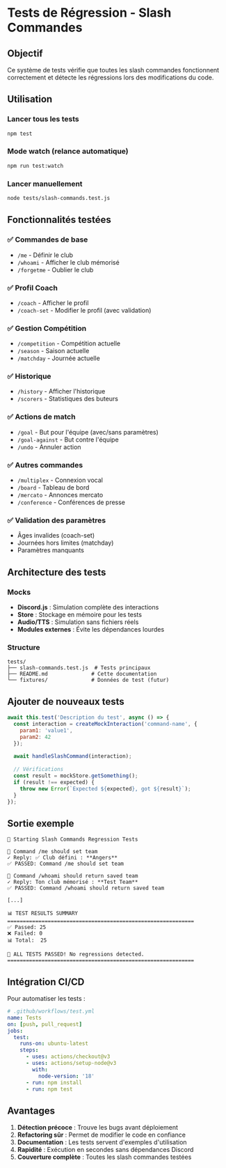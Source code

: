 # Tests de Régression - Slash Commandes

## Objectif

Ce système de tests vérifie que toutes les slash commandes fonctionnent correctement et détecte les régressions lors des modifications du code.

## Utilisation

### Lancer tous les tests
```bash
npm test
```

### Mode watch (relance automatique)
```bash
npm run test:watch
```

### Lancer manuellement
```bash
node tests/slash-commands.test.js
```

## Fonctionnalités testées

### ✅ Commandes de base
- `/me` - Définir le club
- `/whoami` - Afficher le club mémorisé
- `/forgetme` - Oublier le club

### ✅ Profil Coach
- `/coach` - Afficher le profil
- `/coach-set` - Modifier le profil (avec validation)

### ✅ Gestion Compétition
- `/competition` - Compétition actuelle
- `/season` - Saison actuelle
- `/matchday` - Journée actuelle

### ✅ Historique
- `/history` - Afficher l'historique
- `/scorers` - Statistiques des buteurs

### ✅ Actions de match
- `/goal` - But pour l'équipe (avec/sans paramètres)
- `/goal-against` - But contre l'équipe
- `/undo` - Annuler action

### ✅ Autres commandes
- `/multiplex` - Connexion vocal
- `/board` - Tableau de bord
- `/mercato` - Annonces mercato
- `/conference` - Conférences de presse

### ✅ Validation des paramètres
- Âges invalides (coach-set)
- Journées hors limites (matchday)
- Paramètres manquants

## Architecture des tests

### Mocks
- **Discord.js** : Simulation complète des interactions
- **Store** : Stockage en mémoire pour les tests
- **Audio/TTS** : Simulation sans fichiers réels
- **Modules externes** : Évite les dépendances lourdes

### Structure
```
tests/
├── slash-commands.test.js  # Tests principaux
├── README.md              # Cette documentation
└── fixtures/              # Données de test (futur)
```

## Ajouter de nouveaux tests

```javascript
await this.test('Description du test', async () => {
  const interaction = createMockInteraction('command-name', { 
    param1: 'value1',
    param2: 42 
  });
  
  await handleSlashCommand(interaction);
  
  // Vérifications
  const result = mockStore.getSomething();
  if (result !== expected) {
    throw new Error(`Expected ${expected}, got ${result}`);
  }
});
```

## Sortie exemple

```
🚀 Starting Slash Commands Regression Tests

🧪 Command /me should set team
✓ Reply: ✅ Club défini : **Angers**
✅ PASSED: Command /me should set team

🧪 Command /whoami should return saved team
✓ Reply: Ton club mémorisé : **Test Team**
✅ PASSED: Command /whoami should return saved team

[...]

📊 TEST RESULTS SUMMARY
============================================================
✅ Passed: 25
❌ Failed: 0
📊 Total:  25

🎉 ALL TESTS PASSED! No regressions detected.
============================================================
```

## Intégration CI/CD

Pour automatiser les tests :

```yaml
# .github/workflows/test.yml
name: Tests
on: [push, pull_request]
jobs:
  test:
    runs-on: ubuntu-latest
    steps:
      - uses: actions/checkout@v3
      - uses: actions/setup-node@v3
        with:
          node-version: '18'
      - run: npm install
      - run: npm test
```

## Avantages

1. **Détection précoce** : Trouve les bugs avant déploiement
2. **Refactoring sûr** : Permet de modifier le code en confiance
3. **Documentation** : Les tests servent d'exemples d'utilisation
4. **Rapidité** : Exécution en secondes sans dépendances Discord
5. **Couverture complète** : Toutes les slash commandes testées
